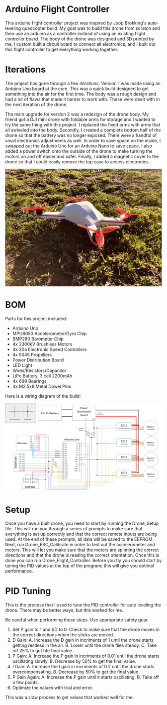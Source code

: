 # Arduino Flight Controller
This arduino flight controller project was inspired by Joop Brokking's auto-leveling quadcopter build.  My goal was to build this drone from scratch and then use an arduino as a controller instead of using an existing flight controller board.  The body of the drone was designed and 3D printed by me, I custom built a circuit board to connect all electronics, and I built out this flight controller to get everything working together.  

# Iterations
The project has gone through a few iterations.  Version 1 was made using an Arduino Uno board at the core.  This was a quick build designed to get something into the air for the first time.  The body was a rough design and had a lot of flaws that made it harder to work with.  These were dealt with in the next iteration of the drone.

The main upgrade for version 2 was a redesign of the drone body.  My friend got a DJI mini drone with foldable arms for storage and I wanted to try the same thing with this project.  I replaced the fixed arms with arms that all swiveled into the body.  Secondly, I created a complete bottom half of the drone so that the battery was no longer exposed.  There were a handful of small electronics adjustments as well.  In order to save space on the inside, I swapped out the Arduino Uno for an Arduino Nano to save space.  I also added a power switch onto the outside of the drone to make turning the motors on and off easier and safer.  Finally, I added a magnetic cover to the drone so that I could easily remove the top case to access electronics.

![Drone Outside](./Drone.jpg?raw=true "Drone")

# BOM
Parts for this project included:
- Arduino Uno
- MPU6050 Accelerometer/Gyro Chip
- BMP280 Barometer Chip
- 4x 2300kV Brushless Motors
- 4x 30a Electronic Speed Controllers
- 4x 5045 Propellers
- Power Distribution Board
- LED Light
- Wires/Resistors/Capacitor
- LiPo Battery, 3 cell 2200mAh
- 4x 699 Bearings
- 4x M2.5x8 Metal Dowel Pins

Here is a wiring diagram of the build:

![Wiring Schematic](./Wiring%20Schematic.png?raw=true "Wiring Schematic")

# Setup
Once you have a built drone, you need to start by running the Drone_Setup file.  This will run you through a series of prompts to make sure that everything is set up correctly and that the correct remote inputs are being used.  At the end of these prompts, all data will be saved to the EEPROM.  
Next, run Drone_ESC_Calibrate in order to test out the accelerometer and motors.  This will let you make sure that the motors are spinning the correct directions and that the drone is reading the correct orientation.
Once this is done you can run Drone_Flight_Controller.  Before you fly you should start by tuning the PID values at the top of the program; this will give you optimal performance.  

# PID Tuning
This is the process that I used to tune the PID controller for auto leveling the drone.  There may be better ways, but this worked for me.

Be careful when performing these steps.  Use appropriate safety gear. 
1. Set P gain to 1 and I/D to 0.  Check to make sure that the drone moves in the correct directions when the sticks are moved.
2. D Gain:
  A. Increase the D gain in incriments of 1 until the drone starts getting restless in the air.
  B. Lower until the drone flies steady.
  C. Take off 25% to get hte final value.
4. P Gain: 
  A. Increase the P gain in incriments of 0.01 until the drone starts oscillating slowly.
  B. Decrease by 50% to get the final value.
5. I Gain:
  A. Increase the I gain in incriments of 0.2 until the drone starts overcompensating.
  B. Decrease by 50% to get the final value.
6. P Gain Again: 
  A. Increase the P gain until it starts oscillating.
  B. Take off a few points.
8. Optimize the values with trial and error.

This was a slow process to get values that worked well for me.

